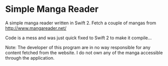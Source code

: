 # Simple Manga Reader

A simple manga reader written in Swift 2. Fetch a couple of mangas from http://www.mangareader.net/

Code is a mess and was just quick fixed to Swift 2 to make it compile...


Note: The developer of this program are in no way responsible for any content fetched from the website. I do not own any of the manga accessible through the application.
